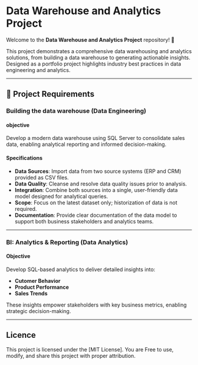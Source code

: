 # Data Warehouse and Analytics Project


Welcome to the **Data Warehouse and Analytics Project** repository! 🚀

This project demonstrates a comprehensive data warehousing and analytics solutions, from building a data warehouse to generating actionable insights. Designed as a portfolio project highlights industry best practices in data engineering and analytics.


---

## 🚀 Project Requirements

### Building the data warehouse (Data Engineering)

#### objective
Develop a modern data warehouse using SQL Server to consolidate sales data, enabling analytical reporting and informed decision-making.


#### Specifications
- **Data Sources**: Import data from two source systems (ERP and CRM) provided as CSV files.
- **Data Quality**: Cleanse and resolve data quality issues prior to analysis.
- **Integration**: Combine both sources into a single, user-friendly data model designed for analytical queries.
- **Scope**: Focus on the latest dataset only; historization of data is not required.
- **Documentation**: Provide clear documentation of the data model to support both business stakeholders and analytics teams.


---


### BI: Analytics & Reporting (Data Analytics)

#### Objective
Develop SQL-based analytics to deliver detailed insights into:
- **Cutomer Behavior**
- **Product Performance**
- **Sales Trends**

These insights empower stakeholders with key business metrics, enabling strategic decision-making.


---


## Licence
This project is licensed under the [MIT License]. You are Free to use, modify, and share this project with proper attribution.
